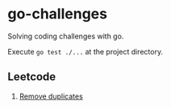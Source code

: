 # go-challenges
Solving coding challenges with go.

Execute `go test ./...` at the project directory.

## Leetcode
1. [Remove duplicates](./leetcode/remove_duplicates)
